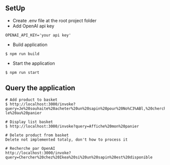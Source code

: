 ## SetUp

- Create .env file at the root project folder
- Add OpenAI api key

```
OPENAI_API_KEY='your api key'
```

- Build application

```
$ npm run build
```

- Start the application

```
$ npm run start
```

## Query the application

```
# Add product to basket
$ http://localhost:3000/invoke?query=Je%20souhaite%20acheter%20un%20sapin%20pour%20No%C3%ABl,%20chercher%20chez%20Ikea%20si%20un%20sapin%20est%20disponible%20et%20ajoute-le%20au%20panier

# Display list basket
$ http://localhost:3000/invoke?query=Affiche%20mon%20panier

# Delete product from basket
Delete not implemented totaly, don't how to process it

# Recherche par OpenAI
http://localhost:3000/invoke?query=Chercher%20chez%20Ikea%20si%20un%20sapin%20est%20disponible
```

